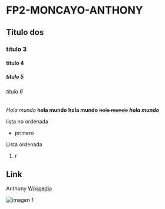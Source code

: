 # FP2-MONCAYO-ANTHONY
## Titulo dos 
### titulo 3 
#### titulo 4
##### titulo 5
###### titulo 6

*Hola mundo*
**hola mundo**
__hola mundo__
~~hola mundo~~
*__hola mundo__*

lista no ordenada


* primero

Lista ordenada 

1.   r 
## Link 
Anthony [Wikipedia](https://es.wikipedia.org/wiki/Markdown)


![imagen 1](https://upload.wikimedia.org/wikipedia/commons/thumb/6/65/Pac-Man_Cutscene.svg/283px-Pac-Man_Cutscene.svg.png)
